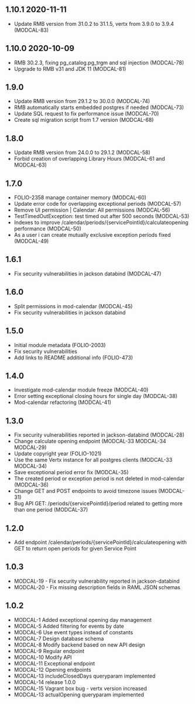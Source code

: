 ## 1.10.1 2020-11-11
* Update RMB version from 31.0.2 to 31.1.5, vertx from 3.9.0 to 3.9.4 (MODCAL-83)

## 1.10.0 2020-10-09
* RMB 30.2.3, fixing pg_catalog.pg_trgm and sql injection (MODCAL-78)
* Upgrade to RMB v31 and JDK 11 (MODCAL-81)

## 1.9.0
* Update RMB version from 29.1.2 to 30.0.0 (MODCAL-74)
* RMB automatically starts embedded postgres if needed (MODCAL-73)
* Update SQL request to fix performance issue (MODCAL-70)
* Create sql migration script from 1.7 version (MODCAL-68)

## 1.8.0
* Update RMB version from 24.0.0 to 29.1.2 (MODCAL-58)
* Forbid creation of overlapping Library Hours (MODCAL-61 and MODCAL-63)

## 1.7.0
* FOLIO-2358 manage container memory (MODCAL-60)
* Update error code for overlapping exceptional periods (MODCAL-57)
* Remove UI permission | Calendar: All permissions (MODCAL-56)
* TestTimedOutException: test timed out after 500 seconds (MODCAL-53)
* Indexes to improve /calendar/periods/{servicePointId}/calculateopening performance (MODCAL-50)
* As a user i can create mutually exclusive exception periods fixed (MODCAL-49)

## 1.6.1
* Fix security vulnerabilities in jackson databind (MODCAL-47)

## 1.6.0
* Split permissions in mod-calendar (MODCAL-45)
* Fix security vulnerabilities in jackson databind

## 1.5.0
* Initial module metadata (FOLIO-2003)
* Fix security vulnerabilities
* Add links to README additional info (FOLIO-473)

## 1.4.0
* Investigate mod-calendar module freeze (MODCAL-40)
* Error setting exceptional closing hours for single day (MODCAL-38)
* Mod-calendar refactoring (MODCAL-41)

## 1.3.0
* Fix security vulnerabilities reported in jackson-databind (MODCAL-28)
* Change calculate opening endpoint (MODCAL-33 MODCAL-34 MODCAL-29)
* Update copyright year (FOLIO-1021)
* Use the same Vertx instance for all postgres clients (MODCAL-33 MODCAL-34)
* Save exceptional period error fix (MODCAL-35)
* The created period or exception period is not deleted in mod-calendar (MODCAL-36)
* Change GET and POST endpoints to avoid timezone issues (MODCAL-31)
* Bug API GET: /periods/{servicePointId}/period related to getting more than one period (MODCAL-37)

## 1.2.0
* Add endpoint /calendar/periods/{servicePointId}/calculateopening with GET to return open periods for given Service Point
## 1.0.3
* MODCAL-19 - Fix security vulnerability reported in jackson-databind
* MODCAL-20 - Fix missing description fields in RAML JSON schemas
## 1.0.2
* MODCAL-1 Added exceptional opening day management
* MODCAL-5 Added filtering for events by date
* MODCAL-6 Use event types instead of constants
* MODCAL-7 Design database schema
* MODCAL-8 Modify backend based on new API design
* MODCAL-9 Regular endpoint
* MODCAL-10 Modify API
* MODCAL-11 Exceptional endpoint
* MODCAL-12 Opening endpoints
* MODCAL-13 includeClosedDays queryparam implemented
* MODCAL-14 release 1.0.0
* MODCAL-15 Vagrant box bug - vertx version increased
* MODCAL-13 actualOpening queryparam implemented
